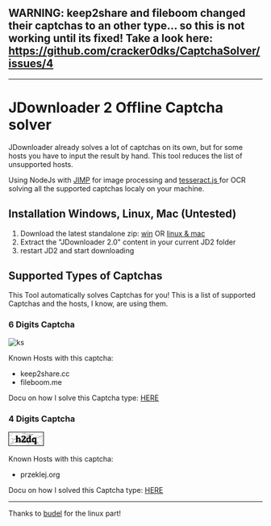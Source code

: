 ## WARNING: keep2share and fileboom changed their captchas to an other type... so this is not working until its fixed! Take a look here: https://github.com/cracker0dks/CaptchaSolver/issues/4

---------------------------

# JDownloader 2 Offline Captcha solver
JDownloader already solves a lot of captchas on its own, but for some hosts you have to input the result by hand. This tool reduces the list of unsupported hosts.

Using NodeJs with [JIMP](https://github.com/oliver-moran/jimp) for image processing and [tesseract.js ](https://github.com/naptha/tesseract.js) for OCR solving all the supported captchas localy on your machine.

## Installation Windows, Linux, Mac (Untested)
1. Download the latest standalone zip: [win](https://github.com/cracker0dks/CaptchaSolver/releases/download/untagged-7d1f90fd4b27d2602ed5/CaptchaSolver-1.4.3_standalone_win.zip) OR [linux & mac](https://github.com/cracker0dks/CaptchaSolver/releases/download/v1.4.3_Standalone/CaptchaSolver-1.4.3_standalone_linux.zip.zip)
2. Extract the "JDownloader 2.0" content in your current JD2 folder
3. restart JD2 and start downloading

## Supported Types of Captchas
This Tool automatically solves Captchas for you! 
This is a list of supported Captchas and the hosts, I know, are using them.
### 6 Digits Captcha
![ks](/docs/ksinput.gif)

Known Hosts with this captcha:
* keep2share.cc
* fileboom.me

Docu on how I solve this Captcha type: [HERE](docs/howToSolve6DigitCaptchasWalkthrough.md)

### 4 Digits Captcha
![ks](/docs/xFQIX.png)

Known Hosts with this captcha:
* przeklej.org

Docu on how I solved this Captcha type: [HERE](docs/howToSolve4DigitCaptchasWalkthrough.md)

---------------------

Thanks to [budel](https://github.com/budel) for the linux part!

